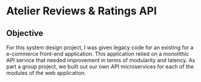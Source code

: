# Atelier Reviews & Ratings API

## Objective
For this system design project, I was given legacy code for an existing for a e-commerce front-end application. This application relied on a monolithic API service that needed improvement in terms of modularity and latency. As part a group project, we built out our own API microservices for each of the modules of the web application. 
